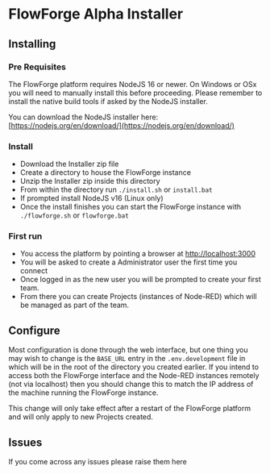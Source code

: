 # FlowForge Alpha Installer

## Installing

### Pre Requisites

The FlowForge platform requires NodeJS 16 or newer. On Windows or OSx you will need to manually 
install this before proceeding. Please remember to install the native build tools if asked by the
NodeJS installer.

You can download the NodeJS installer here: [https://nodejs.org/en/download/](https://nodejs.org/en/download/)

### Install

 - Download the Installer zip file
 - Create a directory to house the FlowForge instance
 - Unzip the Installer zip inside this directory
 - From within the directory run `./install.sh` or `install.bat` 
 - If prompted install NodeJS v16 (Linux only)
 - Once the install finishes you can start the FlowForge instance with `./flowforge.sh` or `flowforge.bat`

### First run

 - You access the platform by pointing a browser at [http://localhost:3000](http://localhost:3000)
 - You will be asked to create a Administrator user the first time you connect
 - Once logged in as the new user you will be prompted to create your first team.
 - From there you can create Projects (instances of Node-RED) which will be managed as part of the team.

## Configure

Most configuration is done through the web interface, but one thing you may wish to change is the 
`BASE_URL` entry in the `.env.development` file in which will be in the root of the directory you created 
earlier. If you intend to access both the FlowForge interface and the Node-RED instances remotely 
(not via localhost) then you should change this to match the IP address of the machine running the FlowForge
instance.

This change will only take effect after a restart of the FlowForge platform and will only apply to new Projects
created.

## Issues

If you come across any issues please raise them here 
